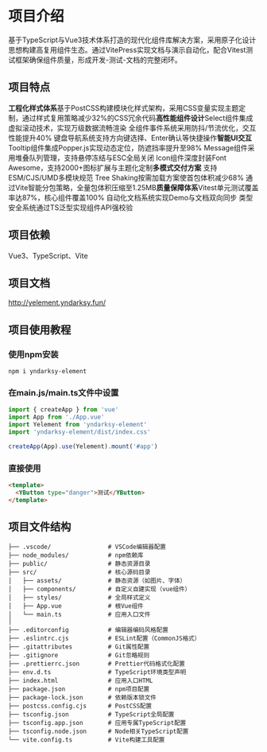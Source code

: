 # 项目介绍
基于TypeScript与Vue3技术体系打造的现代化组件库解决方案，采用原子化设计思想构建高复用组件生态。通过VitePress实现文档与演示自动化，配合Vitest测试框架确保组件质量，形成开发-测试-文档的完整闭环。

## 项目特点

​**​工程化样式体系​​** 
基于PostCSS构建模块化样式架构，采用CSS变量实现主题定制，通过样式复用策略减少32%的CSS冗余代码
​**​高性能组件设计​​**
Select组件集成虚拟滚动技术，实现万级数据流畅渲染
全组件事件系统采用防抖/节流优化，交互性能提升40%
键盘导航系统支持方向键选择、Enter确认等快捷操作
​**​智能UI交互​​**
Tooltip组件集成Popper.js实现动态定位，防遮挡率提升至98%
Message组件采用堆叠队列管理，支持悬停冻结与ESC全局关闭
Icon组件深度封装Font Awesome，支持2000+图标扩展与主题化定制
​**​多模式交付方案​​**
支持ESM/CJS/UMD多模块规范
Tree Shaking按需加载方案使首包体积减少68%
通过Vite智能分包策略，全量包体积压缩至1.25MB
​**​质量保障体系​​**
Vitest单元测试覆盖率达87%，核心组件覆盖100%
自动化文档系统实现Demo与文档双向同步
类型安全系统通过TS泛型实现组件API强校验

## 项目依赖
Vue3、TypeScript、Vite

## 项目文档
http://yelement.yndarksy.fun/

## 项目使用教程

### 使用npm安装
```
npm i yndarksy-element
```

### 在main.js/main.ts文件中设置
```ts
import { createApp } from 'vue'
import App from './App.vue'
import Yelement from 'yndarksy-element'
import 'yndarksy-element/dist/index.css'

createApp(App).use(Yelement).mount('#app')
```

### 直接使用
```HTML
<template>
  <YButton type="danger">测试</YButton>
</template>
```
## 项目文件结构 

```plain
├── .vscode/                # VSCode编辑器配置
├── node_modules/           # npm依赖库
├── public/                 # 静态资源目录
├── src/                    # 核心源码目录
│   ├── assets/             # 静态资源（如图片、字体）
│   ├── components/         # 自定义自建实现（vue组件）
│   ├── styles/             # 全局样式定义
│   ├── App.vue             # 根Vue组件
│   └── main.ts             # 应用入口文件
│
├── .editorconfig           # 编辑器编码风格配置
├── .eslintrc.cjs           # ESLint配置（CommonJS格式）
├── .gitattributes          # Git属性配置
├── .gitignore              # Git忽略规则
├── .prettierrc.json        # Prettier代码格式化配置
├── env.d.ts                # TypeScript环境类型声明
├── index.html              # 应用入口HTML
├── package.json            # npm项目配置
├── package-lock.json       # 依赖版本锁文件
├── postcss.config.cjs      # PostCSS配置
├── tsconfig.json           # TypeScript全局配置
├── tsconfig.app.json       # 应用专属TypeScript配置
├── tsconfig.node.json      # Node相关TypeScript配置
└── vite.config.ts          # Vite构建工具配置
```

